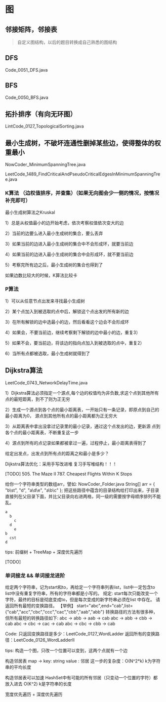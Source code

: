 # 图

## 邻接矩阵，邻接表

> 自定义图结构，以后的题目转换成自己熟悉的图结构

## DFS

Code_0051_DFS.java

## BFS

Code_0050_BFS.java

## 拓扑排序（有向无环图）

LintCode_0127_TopologicalSorting.java

## 最小生成树，不破坏连通性删掉某些边，使得整体的权重最小

NowCoder_MinimumSpanningTree.java

LeetCode_1489_FindCriticalAndPseudoCriticalEdgesInMinimumSpanningTree.java

### K算法 （边权值排序，并查集）（如果无向图会少一侧的情况，按情况补充即可）

最小生成树算法之Kruskal

  1）总是从权值最小的边开始考虑，依次考察权值依次变大的边

  2）当前的边要么进入最小生成树的集合，要么丢弃

  3）如果当前的边进入最小生成树的集合中不会形成环，就要当前边

  4）如果当前的边进入最小生成树的集合中会形成环，就不要当前边

  5）考察完所有边之后，最小生成树的集合也得到了

如果边数比较大的时候，K算法比较卡

### P算法

  1）可以从任意节点出发来寻找最小生成树

  2）某个点加入到被选取的点中后，解锁这个点出发的所有新的边

  3）在所有解锁的边中选最小的边，然后看看这个边会不会形成环

  4）如果会，不要当前边，继续考察剩下解锁的边中最小的边，重复3）

  5）如果不会，要当前边，将该边的指向点加入到被选取的点中，重复2）

  6）当所有点都被选取，最小生成树就得到了

## Dijkstra算法

LeetCode_0743_NetworkDelayTime.java

1）Dijkstra算法必须指定一个源点,每个边的权值均为非负数,求这个点到其他所有点的最短距离，到不了则为正无穷
 
2）生成一个源点到各个点的最小距离表，一开始只有一条记录，即原点到自己的最小距离为0， 源点到其他所有点的最小距离都为正无穷大

3）从距离表中拿出没拿过记录里的最小记录，通过这个点发出的边，更新源 点到各个点的最小距离表，不断重复这一步

4）源点到所有的点记录如果都被拿过一遍，过程停止，最小距离表得到了

给定出发点，出发点到所有点的距离之和最小是多少？

Dijkstra算法优化：采用手写改进堆 复习手写堆结构！！！


[TODO]
505. The Maze II
787. Cheapest Flights Within K Stops



给你一个字符串类型的数组arr，譬如:
NowCoder_Folder.java
String[] arr = { "b\st", "d\", "a\d\e", "a\b\c" };
把这些路径中蕴含的目录结构给打印出来，子目录直接列在父目录下面，并比父目录向右进两格，同一级的需要按字母顺序排列不能乱。
```
a
  b
    c
  d
    e
b
  cst
d
```
tips:
前缀树 + TreeMap + 深度优先遍历


[TODO]
### 单词接龙 && 单词接龙进阶

给定两个字符串，记为start和to，再给定一个字符串列表list，list中一定包含to list中没有重复字符串，所有的字符串都是小写的。
规定: start每次只能改变一个字符，最终的目标是彻底变成to，但是每次变成的新字符串必须在list 中存在。
请返回所有最短的变换路径。
【举例】 
start="abc",end="cab",list={"cab","acc","cbc","ccc","cac","cbb","aab","abb"}
转换路径的方法有很多种，但所有最短的转换路径如下: 
abc -> abb -> aab -> cab
abc -> abb -> cbb -> cab
abc -> cbc -> cac -> cab
abc -> cbc -> cbb -> cab

Code:
只返回变换路径是多少：LeetCode_0127_WordLadder
返回所有的变换路径：LeetCode_0126_WordLadderII

tips:
构造一个图，只改一个位置可以变到，这两个点就有一个边

构造邻居表
map -> key: string value : 邻居
这一步的复杂度：O(N^2*k) k为字符串的平均长度

构造邻居表可以加速
HashSet中有可能的所有邻居（只变动一个位置的字符）都放入进去 O(K^2) k是字符串的长度

宽度优先遍历 + 深度优先遍历
